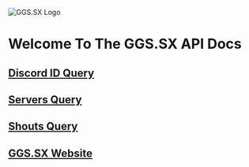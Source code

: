 ![GGS.SX Logo](https://ggs.sx/images/final-small.png)
# Welcome To The GGS.SX API Docs

## [Discord ID Query](./discordapi)
## [Servers Query](./servers)
## [Shouts Query](./shouts)

## [GGS.SX Website](https://ggs.sx/pre-prod/)
